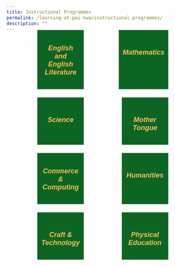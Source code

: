 ```yaml
---
title: Instructional Programmes
permalink: /learning-at-pei-hwa/instructional-programmes/
description: ""
---
```

<div style="padding:70px;margin-top:-100px;max-width:100%">


<div style="display:flex;flex-wrap: wrap; justify-content: space-between;">
	
<div style="flex: 1;border: 1px solid #ccc; padding: 10px 10px; display: flex; flex-direction: column;width:100%;gap: 10px;margin: 10px; background-color:white;background-color: #0B6623;flex: 0 0 calc(33.33% - 20px);" class="box">  
	<div style="flex: 1;" class="content"> 
		<h5 style="text-align:center;padding-top:7px;"><a href="https://vle.learning.moe.edu.sg/login" style="color:#FDBC58;font-family:sans-serif;font-weight:bold;font-size:18px;text-decoration: none;text-align:center;">English and English Literature</a></h5> 
	</div> 
</div>

<div style="flex: 1;border: 1px solid #ccc; padding: 10px 10px; display: flex; flex-direction: column;width:100%;gap: 10px;margin: 10px; background-color:white;background-color: #0B6623;flex: 0 0 calc(33.33% - 20px);" class="box">   
	<div style="flex: 1;" class="content"> 
		<h5 style="text-align:center;padding-top:18px;"><a href="https://workspace.google.com/dashboard" style="color:#FDBC58;font-family:sans-serif;font-weight:bold;font-size:18px;text-decoration: none;text-align:center;">Mathematics</a></h5>  
	</div> 
</div>

<div style="flex: 1;border: 1px solid #ccc; padding: 10px 10px; display: flex; flex-direction: column;width:100%;gap: 10px;margin: 10px; background-color:white;background-color: #0B6623;flex: 0 0 calc(33.33% - 20px);" class="box"> 
	<div style="flex: 1;" class="content"> 
		<h5 style="text-align:center;padding-top:18px;"><a href="https://www.ace-learning.com" style="color:#FDBC58;font-family:sans-serif;font-weight:bold;font-size:18px;text-decoration: none;text-align:center;">Science</a></h5>  
	</div> 
</div>

<div style="flex: 1;border: 1px solid #ccc; padding: 10px 10px; display: flex; flex-direction: column;width:100%;gap: 10px;margin: 10px; background-color:white;background-color: #0B6623;flex: 0 0 calc(33.33% - 20px);" class="box"> 
	<div style="flex: 1;" class="content"> 
		<h5 style="text-align:center;padding-top:18px;"><a href="https://go.gov.sg/apptecgc" style="color:#FDBC58;font-family:sans-serif;font-weight:bold;font-size:18px;text-decoration: none;text-align:center;">Mother Tongue</a>  
	</h5></div> 
</div>
	
<div style="flex: 1;border: 1px solid #ccc; padding: 10px 10px; display: flex; flex-direction: column;width:100%;gap: 10px;margin: 10px; background-color:white;background-color: #0B6623;flex: 0 0 calc(33.33% - 20px);" class="box">
	<div style="flex: 1;" class="content"> 
		<h5 style="text-align:center;padding-top:7px;"><a href="https://docs.google.com/forms/d/e/1FAIpQLSfwEIclp4Yx6VdTsWr8ueebfGiNjghD8Q85SgzBzeCRVXg-XQ/viewform" style="color:#FDBC58;font-family:sans-serif;font-weight:bold;font-size:18px;text-decoration: none;text-align:center;">Commerce &amp; Computing</a>
		</h5>  
	</div> 
</div>
	
<div style="flex: 1;border: 1px solid #ccc; padding: 10px 10px; display: flex; flex-direction: column;width:100%;gap: 10px;margin: 10px; background-color:white;background-color: #0B6623;flex: 0 0 calc(33.33% - 20px);" class="box">   
	<div style="flex: 1;" class="content"> 
		<h5 style="text-align:center;padding-top:18px;"><a href="https://workspace.google.com/dashboard" style="color:#FDBC58;font-family:sans-serif;font-weight:bold;font-size:18px;text-decoration: none;text-align:center;">Humanities</a></h5>  
	</div> 
</div>
	
<div style="flex: 1;border: 1px solid #ccc; padding: 10px 10px; display: flex; flex-direction: column;width:100%;gap: 10px;margin: 10px; background-color:white;background-color: #0B6623;flex: 0 0 calc(33.33% - 20px);" class="box">   
	<div style="flex: 1;" class="content"> 
		<h5 style="text-align:center;padding-top:18px;"><a href="https://workspace.google.com/dashboard" style="color:#FDBC58;font-family:sans-serif;font-weight:bold;font-size:18px;text-decoration: none;text-align:center;">Craft &amp; Technology</a></h5>  
	</div> 
</div>
	
<div style="flex: 1;border: 1px solid #ccc; padding: 10px 10px; display: flex; flex-direction: column;width:100%;gap: 10px;margin: 10px; background-color:white;background-color: #0B6623;flex: 0 0 calc(33.33% - 20px);" class="box">   
	<div style="flex: 1;" class="content"> 
		<h5 style="text-align:center;padding-top:18px;"><a href="https://workspace.google.com/dashboard" style="color:#FDBC58;font-family:sans-serif;font-weight:bold;font-size:18px;text-decoration: none;text-align:center;">Physical Education</a></h5>  
	</div> 
</div>
	
<div style="flex: 1;border: 1px solid #ccc; padding: 0px; display: flex; flex-direction: column;width:100%;gap: 10px;margin: 10px; background-color:white;background-color: white; border:white; flex: 0 0 calc(33.33% - 20px);" class="box"> 
	<div style="flex: 1;" class="content"> 
	</div> 
</div>

</div>
</div>